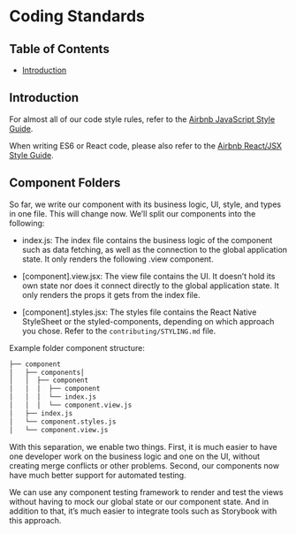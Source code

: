 # Coding Standards

## Table of Contents

- [Introduction](#introduction)

## Introduction

For almost all of our code style rules, refer to the [Airbnb JavaScript Style Guide](https://github.com/airbnb/javascript).

When writing ES6 or React code, please also refer to the [Airbnb React/JSX Style Guide](https://github.com/airbnb/javascript/tree/master/react).

## Component Folders

So far, we write our component with its business logic, UI, style, and types in one file. This will change now. We’ll split our components into the following:

- index.js: The index file contains the business logic of the component such as data fetching, as well as the connection to the global application state. It only renders the following .view component.
  
- [component].view.jsx: The view file contains the UI. It doesn’t hold its own state nor does it connect directly to the global application state. It only renders the props it gets from the index file.
  
- [component].styles.jsx: The styles file contains the React Native StyleSheet or the styled-components, depending on which approach you chose. Refer to the `contributing/STYLING.md` file.

Example folder component structure:
```bash
├── component
│   ├── components│   
│   │  ├── component
│   │  │  ├── component
│   │  │  └── index.js
│   │  │  └── component.view.js
│   ├── index.js
│   └── component.styles.js
│   └── component.view.js
```

With this separation, we enable two things. First, it is much easier to have one developer work on the business logic and one on the UI, without creating merge conflicts or other problems. Second, our components now have much better support for automated testing.

We can use any component testing framework to render and test the views without having to mock our global state or our component state. And in addition to that, it’s much easier to integrate tools such as Storybook with this approach.


